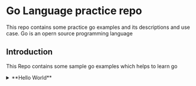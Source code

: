 # **Go Language practice repo**
  This repo contains some practice go examples and its descriptions and use case.
  Go is an opern source programming language  
## **Introduction**
   This Repo contains some sample go  examples which helps to learn go
   <details>
       <summary>**Hello World**</summary>
       This sample hellow world program which just print hello world on screen.
       [helloworld](https://github.com/janraj/Golang/blob/master/helloworld.go)
   </details>

